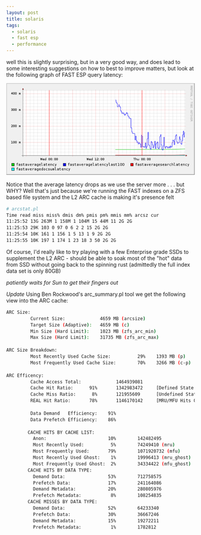 ```yaml
---
layout: post
title: solaris
tags:
  - solaris
  - fast esp
  - performance
---
```


well this is slightly surprising, but in a very good way, and does lead to some interesting suggestions on how to best to improve matters, but look at the following graph of FAST ESP query latency:

![FAST Query Latency](/images/fast-query-latency.png)

Notice that the average latency drops as we use the server more . . . but WHY?
Well that's just because we're running the FAST indexes on a ZFS based file system and the L2 ARC cache is making it's presence felt


```bash
# arcstat.pl
Time read miss miss% dmis dm% pmis pm% mmis mm% arcsz cur
11:25:52 13G 263M 1 158M 1 104M 15 44M 11 2G 2G
11:25:53 29K 103 0 97 0 6 2 2 15 2G 2G
11:25:54 10K 161 1 156 1 5 13 1 9 2G 2G
11:25:55 10K 197 1 174 1 23 18 3 50 2G 2G
```

Of course, I'd really like to try playing with a few Enterprise grade SSDs to supplement the L2 ARC - should be able to soak most of the "hot" data from SSD without going back to the spinning rust (admittedly the full index data set is only 80GB)

*patiently waits for Sun to get their fingers out*

*Update*
Using Ben Rockwood's arc_summary.pl tool we get the following view into the ARC cache:

```bash
ARC Size:
         Current Size:             4659 MB (arcsize)
         Target Size (Adaptive):   4659 MB (c)
         Min Size (Hard Limit):    1023 MB (zfs_arc_min)
         Max Size (Hard Limit):    31735 MB (zfs_arc_max)

ARC Size Breakdown:
         Most Recently Used Cache Size:          29%    1393 MB (p)
         Most Frequently Used Cache Size:        70%    3266 MB (c-p)

ARC Efficency:
         Cache Access Total:             1464939081
         Cache Hit Ratio:      91%       1342983472     [Defined State for buffer]
         Cache Miss Ratio:      8%       121955609      [Undefined State for Buffer]
         REAL Hit Ratio:       78%       1146170142     [MRU/MFU Hits Only]

         Data Demand   Efficiency:    91%
         Data Prefetch Efficiency:    86%

        CACHE HITS BY CACHE LIST:
          Anon:                       10%        142482495              [ New Customer, First Cache Hit ]
          Most Recently Used:          5%        74249410 (mru)         [ Return Customer ]
          Most Frequently Used:       79%        1071920732 (mfu)       [ Frequent Customer ]
          Most Recently Used Ghost:    1%        19996413 (mru_ghost)   [ Return Customer Evicted, Now Back ]
          Most Frequently Used Ghost:  2%        34334422 (mfu_ghost)   [ Frequent Customer Evicted, Now Back ]
        CACHE HITS BY DATA TYPE:
          Demand Data:                53%        712758575
          Prefetch Data:              17%        241164086
          Demand Metadata:            20%        280805976
          Prefetch Metadata:           8%        108254835
        CACHE MISSES BY DATA TYPE:
          Demand Data:                52%        64233340
          Prefetch Data:              30%        36667246
          Demand Metadata:            15%        19272211
          Prefetch Metadata:           1%        1782812
```
